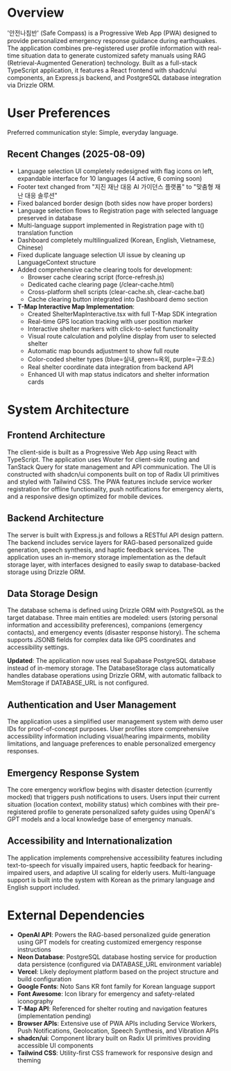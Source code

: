 # Overview

'안전나침반' (Safe Compass) is a Progressive Web App (PWA) designed to provide personalized emergency response guidance during earthquakes. The application combines pre-registered user profile information with real-time situation data to generate customized safety manuals using RAG (Retrieval-Augmented Generation) technology. Built as a full-stack TypeScript application, it features a React frontend with shadcn/ui components, an Express.js backend, and PostgreSQL database integration via Drizzle ORM.

# User Preferences

Preferred communication style: Simple, everyday language.

## Recent Changes (2025-08-09)
- Language selection UI completely redesigned with flag icons on left, expandable interface for 10 languages (4 active, 6 coming soon)
- Footer text changed from "지진 재난 대응 AI 가이던스 플랫폼" to "맞춤형 재난 대응 솔루션"
- Fixed balanced border design (both sides now have proper borders)
- Language selection flows to Registration page with selected language preserved in database
- Multi-language support implemented in Registration page with t() translation function
- Dashboard completely multilingualized (Korean, English, Vietnamese, Chinese)
- Fixed duplicate language selection UI issue by cleaning up LanguageContext structure
- Added comprehensive cache clearing tools for development:
  - Browser cache clearing script (force-refresh.js)
  - Dedicated cache clearing page (/clear-cache.html) 
  - Cross-platform shell scripts (clear-cache.sh, clear-cache.bat)
  - Cache clearing button integrated into Dashboard demo section
- **T-Map Interactive Map Implementation**: 
  - Created ShelterMapInteractive.tsx with full T-Map SDK integration
  - Real-time GPS location tracking with user position marker
  - Interactive shelter markers with click-to-select functionality
  - Visual route calculation and polyline display from user to selected shelter
  - Automatic map bounds adjustment to show full route
  - Color-coded shelter types (blue=실내, green=옥외, purple=구호소)
  - Real shelter coordinate data integration from backend API
  - Enhanced UI with map status indicators and shelter information cards

# System Architecture

## Frontend Architecture
The client-side is built as a Progressive Web App using React with TypeScript. The application uses Wouter for client-side routing and TanStack Query for state management and API communication. The UI is constructed with shadcn/ui components built on top of Radix UI primitives and styled with Tailwind CSS. The PWA features include service worker registration for offline functionality, push notifications for emergency alerts, and a responsive design optimized for mobile devices.

## Backend Architecture
The server is built with Express.js and follows a RESTful API design pattern. The backend includes service layers for RAG-based personalized guide generation, speech synthesis, and haptic feedback services. The application uses an in-memory storage implementation as the default storage layer, with interfaces designed to easily swap to database-backed storage using Drizzle ORM.

## Data Storage Design
The database schema is defined using Drizzle ORM with PostgreSQL as the target database. Three main entities are modeled: users (storing personal information and accessibility preferences), companions (emergency contacts), and emergency events (disaster response history). The schema supports JSONB fields for complex data like GPS coordinates and accessibility settings.

**Updated**: The application now uses real Supabase PostgreSQL database instead of in-memory storage. The DatabaseStorage class automatically handles database operations using Drizzle ORM, with automatic fallback to MemStorage if DATABASE_URL is not configured.

## Authentication and User Management
The application uses a simplified user management system with demo user IDs for proof-of-concept purposes. User profiles store comprehensive accessibility information including visual/hearing impairments, mobility limitations, and language preferences to enable personalized emergency responses.

## Emergency Response System
The core emergency workflow begins with disaster detection (currently mocked) that triggers push notifications to users. Users input their current situation (location context, mobility status) which combines with their pre-registered profile to generate personalized safety guides using OpenAI's GPT models and a local knowledge base of emergency manuals.

## Accessibility and Internationalization
The application implements comprehensive accessibility features including text-to-speech for visually impaired users, haptic feedback for hearing-impaired users, and adaptive UI scaling for elderly users. Multi-language support is built into the system with Korean as the primary language and English support included.

# External Dependencies

- **OpenAI API**: Powers the RAG-based personalized guide generation using GPT models for creating customized emergency response instructions
- **Neon Database**: PostgreSQL database hosting service for production data persistence (configured via DATABASE_URL environment variable)
- **Vercel**: Likely deployment platform based on the project structure and build configuration
- **Google Fonts**: Noto Sans KR font family for Korean language support
- **Font Awesome**: Icon library for emergency and safety-related iconography
- **T-Map API**: Referenced for shelter routing and navigation features (implementation pending)
- **Browser APIs**: Extensive use of PWA APIs including Service Workers, Push Notifications, Geolocation, Speech Synthesis, and Vibration APIs
- **shadcn/ui**: Component library built on Radix UI primitives providing accessible UI components
- **Tailwind CSS**: Utility-first CSS framework for responsive design and theming